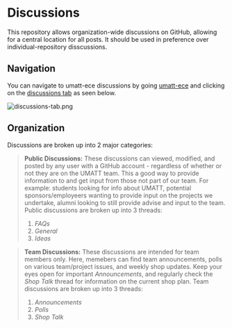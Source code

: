 # Discussions
This repository allows organization-wide discussions on GitHub, allowing for a central location for all posts. It should be used in preference over individual-repository disscussions.

## Navigation
You can navigate to umatt-ece discussions by going [umatt-ece](https://github.com/umatt-ece) and clicking on the [discussions tab](https://github.com/orgs/umatt-ece/discussions) as seen below.

![discussions-tab.png](https://github.com/umatt-ece/discussions/assets/65875945/c2943d9b-c3ed-45ef-a28d-5cd386a6371d)

## Organization
Discussions are broken up into 2 major categories:

> **Public Discussions:** These discussions can viewed, modified, and posted by any user with a GitHub account - regardless of whether or not they are on the UMATT team. This a good way to provide information to and get input from those not part of our team. For example: students looking for info about UMATT, potential sponsors/employeers wanting to provide input on the projects we undertake, alumni looking to still provide advise and input to the team. Public discussions are broken up into 3 threads:
> 
> 1. _FAQs_
> 2. _General_
> 3. _Ideas_

> **Team Discussions:** These discussions are intended for team members only. Here, memebers can find team announcements, polls on various team/project issues, and weekly shop updates. Keep your eyes open for important _Announcements_, and regularly check the _Shop Talk_ thread for information on the current shop plan. Team discussions are broken up into 3 threads:
> 
> 1. _Announcements_
> 2. _Polls_
> 3. _Shop Talk_
